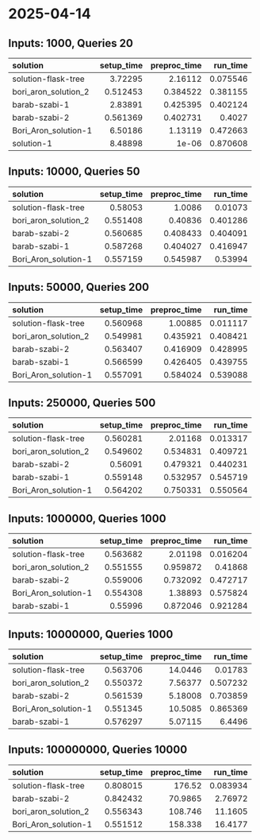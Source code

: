 # 2025-04-14

## Inputs: 1000, Queries 20

| solution             |   setup_time |   preproc_time |   run_time |
|:---------------------|-------------:|---------------:|-----------:|
| solution-flask-tree  |     3.72295  |       2.16112  |   0.075546 |
| bori_aron_solution_2 |     0.512453 |       0.384522 |   0.381155 |
| barab-szabi-1        |     2.83891  |       0.425395 |   0.402124 |
| barab-szabi-2        |     0.561369 |       0.402731 |   0.4027   |
| Bori_Aron_solution-1 |     6.50186  |       1.13119  |   0.472663 |
| solution-1           |     8.48898  |       1e-06    |   0.870608 |

## Inputs: 10000, Queries 50

| solution             |   setup_time |   preproc_time |   run_time |
|:---------------------|-------------:|---------------:|-----------:|
| solution-flask-tree  |     0.58053  |       1.0086   |   0.01073  |
| bori_aron_solution_2 |     0.551408 |       0.40836  |   0.401286 |
| barab-szabi-2        |     0.560685 |       0.408433 |   0.404091 |
| barab-szabi-1        |     0.587268 |       0.404027 |   0.416947 |
| Bori_Aron_solution-1 |     0.557159 |       0.545987 |   0.53994  |

## Inputs: 50000, Queries 200

| solution             |   setup_time |   preproc_time |   run_time |
|:---------------------|-------------:|---------------:|-----------:|
| solution-flask-tree  |     0.560968 |       1.00885  |   0.011117 |
| bori_aron_solution_2 |     0.549981 |       0.435921 |   0.408421 |
| barab-szabi-2        |     0.563407 |       0.416909 |   0.428995 |
| barab-szabi-1        |     0.566599 |       0.426405 |   0.439755 |
| Bori_Aron_solution-1 |     0.557091 |       0.584024 |   0.539088 |

## Inputs: 250000, Queries 500

| solution             |   setup_time |   preproc_time |   run_time |
|:---------------------|-------------:|---------------:|-----------:|
| solution-flask-tree  |     0.560281 |       2.01168  |   0.013317 |
| bori_aron_solution_2 |     0.549602 |       0.534831 |   0.409721 |
| barab-szabi-2        |     0.56091  |       0.479321 |   0.440231 |
| barab-szabi-1        |     0.559148 |       0.532957 |   0.545719 |
| Bori_Aron_solution-1 |     0.564202 |       0.750331 |   0.550564 |

## Inputs: 1000000, Queries 1000

| solution             |   setup_time |   preproc_time |   run_time |
|:---------------------|-------------:|---------------:|-----------:|
| solution-flask-tree  |     0.563682 |       2.01198  |   0.016204 |
| bori_aron_solution_2 |     0.551555 |       0.959872 |   0.41868  |
| barab-szabi-2        |     0.559006 |       0.732092 |   0.472717 |
| Bori_Aron_solution-1 |     0.554308 |       1.38893  |   0.575824 |
| barab-szabi-1        |     0.55996  |       0.872046 |   0.921284 |

## Inputs: 10000000, Queries 1000

| solution             |   setup_time |   preproc_time |   run_time |
|:---------------------|-------------:|---------------:|-----------:|
| solution-flask-tree  |     0.563706 |       14.0446  |   0.01783  |
| bori_aron_solution_2 |     0.550372 |        7.56377 |   0.507232 |
| barab-szabi-2        |     0.561539 |        5.18008 |   0.703859 |
| Bori_Aron_solution-1 |     0.551345 |       10.5085  |   0.865369 |
| barab-szabi-1        |     0.576297 |        5.07115 |   6.4496   |

## Inputs: 100000000, Queries 10000

| solution             |   setup_time |   preproc_time |   run_time |
|:---------------------|-------------:|---------------:|-----------:|
| solution-flask-tree  |     0.808015 |       176.52   |   0.083934 |
| barab-szabi-2        |     0.842432 |        70.9865 |   2.76972  |
| bori_aron_solution_2 |     0.556343 |       108.746  |  11.1605   |
| Bori_Aron_solution-1 |     0.551512 |       158.338  |  16.4177   |